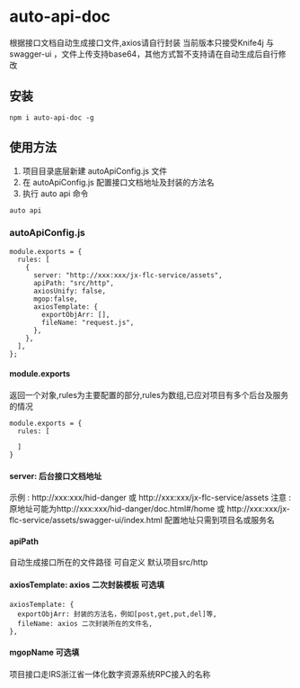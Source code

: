 # auto-api-doc

根据接口文档自动生成接口文件,axios请自行封装
当前版本只接受Knife4j 与swagger-ui ，文件上传支持base64，其他方式暂不支持请在自动生成后自行修改

## 安装

```
npm i auto-api-doc -g
```

## 使用方法

1. 项目目录底层新建 autoApiConfig.js 文件
2. 在 autoApiConfig.js 配置接口文档地址及封装的方法名
3. 执行 auto api 命令
```
auto api
```
### autoApiConfig.js 
```
module.exports = {
  rules: [
    {
      server: "http://xxx:xxx/jx-flc-service/assets",
      apiPath: "src/http",
      axiosUnify: false,
      mgop:false,
      axiosTemplate: {
        exportObjArr: [],
        fileName: "request.js",
      },
    },
  ],
};
```
#### module.exports 
返回一个对象,rules为主要配置的部分,rules为数组,已应对项目有多个后台及服务的情况
```
module.exports = {
  rules: [

  ]
}
```
#### server: 后台接口文档地址
示例 : http://xxx:xxx/hid-danger 或 http://xxx:xxx/jx-flc-service/assets
注意 : 原地址可能为http://xxx:xxx/hid-danger/doc.html#/home 或 http://xxx:xxx/jx-flc-service/assets/swagger-ui/index.html 配置地址只需到项目名或服务名

#### apiPath 
自动生成接口所在的文件路径 可自定义 默认项目src/http

#### axiosTemplate: axios 二次封装模板 可选填
```
axiosTemplate: {
  exportObjArr: 封装的方法名，例如[post,get,put,del]等,
  fileName: axios 二次封装所在的文件名,
},
```
#### mgopName 可选填
项目接口走IRS浙江省一体化数字资源系统RPC接入的名称

<!-- #### axiosUnify -->
<!-- 接口是否统一封装，当 axiosUnify 为 true 时 fileName必填 -->